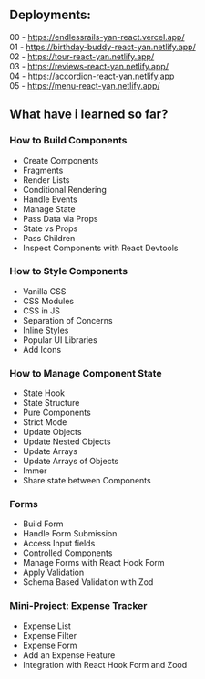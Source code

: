 ## Deployments:

00 - https://endlessrails-yan-react.vercel.app/<br>
01 - https://birthday-buddy-react-yan.netlify.app/<br>
02 - https://tour-react-yan.netlify.app/<br>
03 - https://reviews-react-yan.netlify.app/<br>
04 - https://accordion-react-yan.netlify.app<br>
05 - https://menu-react-yan.netlify.app/<br>

## What have i learned so far?

### How to Build Components

<ul>
   <li>Create Components</li>
   <li>Fragments</li>
   <li>Render Lists</li>
   <li>Conditional Rendering</li>
   <li>Handle Events</li>
   <li>Manage State</li>
   <li>Pass Data via Props</li>
   <li>State vs Props</li>
   <li>Pass Children</li>
   <li>Inspect Components with React Devtools</li>
</ul>

### How to Style Components

<ul>
   <li>Vanilla CSS</li>
   <li>CSS Modules</li>
   <li>CSS in JS</li>
   <li>Separation of Concerns</li>
   <li>Inline Styles</li>
   <li>Popular UI Libraries</li>
   <li>Add Icons</li>
</ul>

### How to Manage Component State

<ul>
   <li>State Hook</li>
   <li>State Structure</li>
   <li>Pure Components</li>
   <li>Strict Mode</li>
   <li>Update Objects</li>
   <li>Update Nested Objects</li>
   <li>Update Arrays</li>
   <li>Update Arrays of Objects</li>
   <li>Immer</li>
   <li>Share state between Components</li>
</ul>

### Forms

<ul>
   <li>Build Form</li>
   <li>Handle Form Submission</li>
   <li>Access Input fields</li>
   <li>Controlled Components</li>
   <li>Manage Forms with React Hook Form</li>
   <li>Apply Validation</li>
   <li>Schema Based Validation with Zod</li>
</ul>

### Mini-Project: Expense Tracker

<ul>
   <li>Expense List</li>
   <li>Expense Filter</li>
   <li>Expense Form</li>
   <li>Add an Expense Feature</li>
   <li>Integration with React Hook Form and Zood</li>
</ul>
